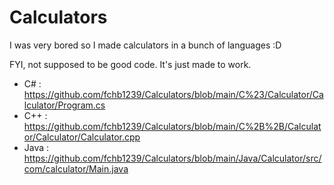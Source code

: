 # Calculators
I was very bored so I made calculators in a bunch of languages :D

FYI, not supposed to be good code. It's just made to work.

- C# : https://github.com/fchb1239/Calculators/blob/main/C%23/Calculator/Calculator/Program.cs
- C++ : https://github.com/fchb1239/Calculators/blob/main/C%2B%2B/Calculator/Calculator/Calculator.cpp
- Java : https://github.com/fchb1239/Calculators/blob/main/Java/Calculator/src/com/calculator/Main.java
